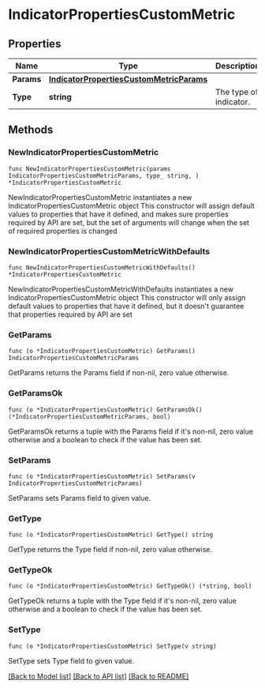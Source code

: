 # IndicatorPropertiesCustomMetric

## Properties

Name | Type | Description | Notes
------------ | ------------- | ------------- | -------------
**Params** | [**IndicatorPropertiesCustomMetricParams**](IndicatorPropertiesCustomMetricParams.md) |  | 
**Type** | **string** | The type of indicator. | 

## Methods

### NewIndicatorPropertiesCustomMetric

`func NewIndicatorPropertiesCustomMetric(params IndicatorPropertiesCustomMetricParams, type_ string, ) *IndicatorPropertiesCustomMetric`

NewIndicatorPropertiesCustomMetric instantiates a new IndicatorPropertiesCustomMetric object
This constructor will assign default values to properties that have it defined,
and makes sure properties required by API are set, but the set of arguments
will change when the set of required properties is changed

### NewIndicatorPropertiesCustomMetricWithDefaults

`func NewIndicatorPropertiesCustomMetricWithDefaults() *IndicatorPropertiesCustomMetric`

NewIndicatorPropertiesCustomMetricWithDefaults instantiates a new IndicatorPropertiesCustomMetric object
This constructor will only assign default values to properties that have it defined,
but it doesn't guarantee that properties required by API are set

### GetParams

`func (o *IndicatorPropertiesCustomMetric) GetParams() IndicatorPropertiesCustomMetricParams`

GetParams returns the Params field if non-nil, zero value otherwise.

### GetParamsOk

`func (o *IndicatorPropertiesCustomMetric) GetParamsOk() (*IndicatorPropertiesCustomMetricParams, bool)`

GetParamsOk returns a tuple with the Params field if it's non-nil, zero value otherwise
and a boolean to check if the value has been set.

### SetParams

`func (o *IndicatorPropertiesCustomMetric) SetParams(v IndicatorPropertiesCustomMetricParams)`

SetParams sets Params field to given value.


### GetType

`func (o *IndicatorPropertiesCustomMetric) GetType() string`

GetType returns the Type field if non-nil, zero value otherwise.

### GetTypeOk

`func (o *IndicatorPropertiesCustomMetric) GetTypeOk() (*string, bool)`

GetTypeOk returns a tuple with the Type field if it's non-nil, zero value otherwise
and a boolean to check if the value has been set.

### SetType

`func (o *IndicatorPropertiesCustomMetric) SetType(v string)`

SetType sets Type field to given value.



[[Back to Model list]](../README.md#documentation-for-models) [[Back to API list]](../README.md#documentation-for-api-endpoints) [[Back to README]](../README.md)


